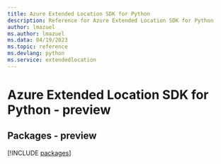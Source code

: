 ```yaml
---
title: Azure Extended Location SDK for Python
description: Reference for Azure Extended Location SDK for Python
author: lmazuel
ms.author: lmazuel
ms.data: 04/19/2023
ms.topic: reference
ms.devlang: python
ms.service: extendedlocation
---
```

# Azure Extended Location SDK for Python - preview
## Packages - preview
[!INCLUDE [packages](extended-location-index.md)]